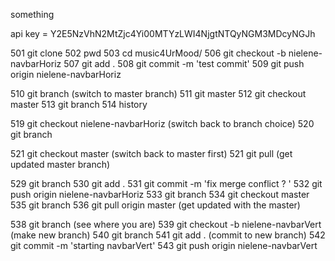something


api key = Y2E5NzVhN2MtZjc4Yi00MTYzLWI4NjgtNTQyNGM3MDcyNGJh

 501  git clone <url>
 502  pwd
 503  cd music4UrMood/
 506  git checkout -b nielene-navbarHoriz
 507  git add .
 508  git commit -m 'test commit'
 509  git push origin nielene-navbarHoriz

 510  git branch              (switch to master branch)
 511  git master
 512  git checkout master
 513  git branch
 514  history

 519 git checkout nielene-navbarHoriz     (switch back to branch choice)
 520 git branch


 521 git checkout master            (switch back to master first)
 521 git pull                       (get updated master branch)


 529  git branch
 530  git add .
 531  git commit -m 'fix merge conflict ? '
 532  git push origin nielene-navbarHoriz
 533  git branch
 534  git checkout master
 535  git branch
 536  git pull origin master      (get updated with the master)


 538  git branch              (see where you are)
 539  git checkout -b nielene-navbarVert    (make new branch)
 540  git branch
 541  git add .               (commit to new branch)
 542  git commit -m 'starting navbarVert'
 543  git push origin nielene-navbarVert
